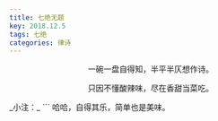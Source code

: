 ```yaml
---
title: 七绝无题
key: 2018.12.5
tags: 七绝
categories: 律诗
---
```


<p align="center">一碗一盘自得知，半平半仄想作诗。
</p>
<p align="center">只因不懂酸辣味，尽在香甜当菜吃。
</p>
_小注：_
```
哈哈，自得其乐，简单也是美味。

```